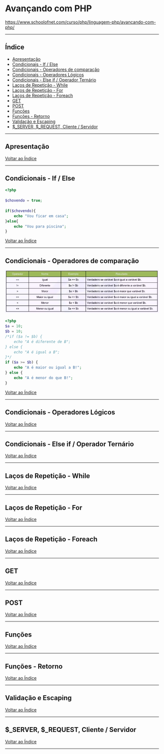 # Avançando com PHP

https://www.schoolofnet.com/curso/php/linguagem-php/avancando-com-php/

---

## <a name="indice">Índice</a>

- [Apresentação](#parte1)   
- [Condicionais - If / Else](#parte2)   
- [Condicionais - Operadores de comparação](#parte3)   
- [Condicionais - Operadores Lógicos](#parte4)   
- [Condicionais - Else if / Operador Ternário](#parte5)   
- [Laços de Repetição - While](#parte6)   
- [Laços de Repetição - For](#parte7)   
- [Laços de Repetição - Foreach](#parte8)   
- [GET](#parte9)   
- [POST](#parte10)   
- [Funções](#parte11)   
- [Funções - Retorno](#parte12)   
- [Validação e Escaping](#parte13)   
- [$_SERVER, $_REQUEST, Cliente / Servidor](#parte14)   

---

## <a name="parte1">Apresentação</a>


[Voltar ao Índice](#indice)

---

## <a name="parte2">Condicionais - If / Else</a>

```php
<?php

$chovendo = true;

if($chovendo){
    echo "Vou ficar em casa";
}else{
    echo "Vou para piscina";
}
```


[Voltar ao Índice](#indice)

---

## <a name="parte3">Condicionais - Operadores de comparação</a>

![](02-Avancando-com-PHP/img/operadores-comparacao.png)

```php
<?php
$a = 10;
$b = 10;
/*if ($a != $b) {
    echo "A é diferente de B";
} else {
    echo "A é igual a B";
}*/
if ($a >= $b) {
    echo "A é maior ou igual a B!";
} else {
    echo "A é menor do que B!";
}
```

[Voltar ao Índice](#indice)

---

## <a name="parte4">Condicionais - Operadores Lógicos</a>


[Voltar ao Índice](#indice)

---

## <a name="parte5">Condicionais - Else if / Operador Ternário</a>


[Voltar ao Índice](#indice)

---

## <a name="parte6">Laços de Repetição - While</a>


[Voltar ao Índice](#indice)

---

## <a name="parte7">Laços de Repetição - For</a>


[Voltar ao Índice](#indice)

---

## <a name="parte8">Laços de Repetição - Foreach</a>


[Voltar ao Índice](#indice)

---

## <a name="parte9">GET</a>


[Voltar ao Índice](#indice)

---

## <a name="parte10">POST</a>


[Voltar ao Índice](#indice)

---

## <a name="parte11">Funções</a>


[Voltar ao Índice](#indice)

---

## <a name="parte12">Funções - Retorno</a>


[Voltar ao Índice](#indice)

---


## <a name="parte13">Validação e Escaping</a>


[Voltar ao Índice](#indice)

---


## <a name="parte14">$_SERVER, $_REQUEST, Cliente / Servidor</a>


[Voltar ao Índice](#indice)

---


